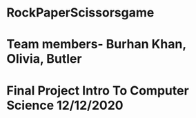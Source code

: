 # RockPaperScissorsgame
# Team members- Burhan Khan, Olivia, Butler
# Final Project Intro To Computer Science 12/12/2020
